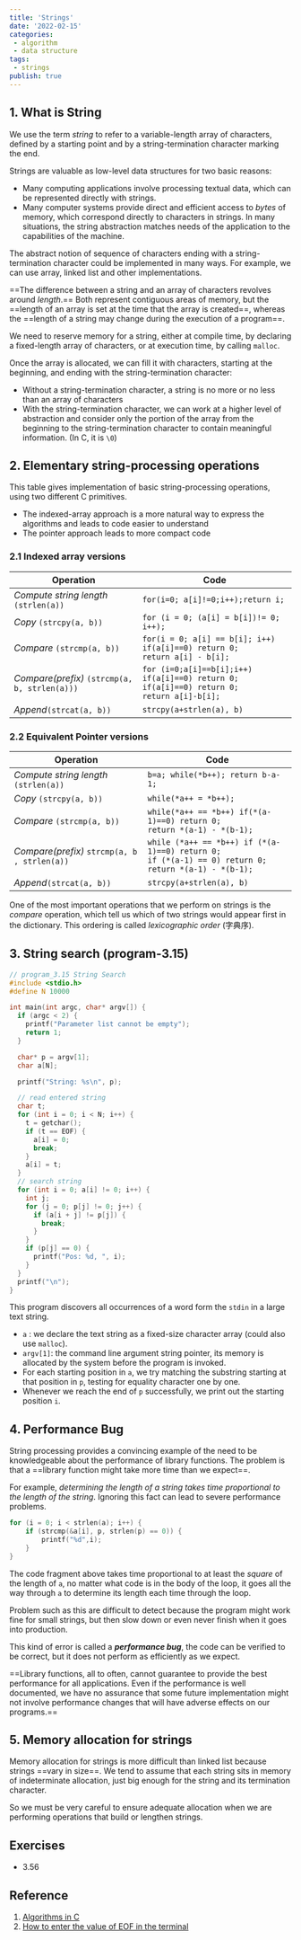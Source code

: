 ```yaml
---
title: 'Strings'
date: '2022-02-15'
categories:
 - algorithm
 - data structure
tags: 
 - strings
publish: true
---
```


## 1. What is String

We use the term *string* to refer to a variable-length array of characters, defined by a starting point and by a string-termination character marking the end. 

Strings are valuable as low-level data structures for two basic reasons:

- Many computing applications involve processing textual data, which can be represented directly with strings.
- Many computer systems provide direct and efficient access to *bytes* of memory, which correspond directly to characters in strings. In many situations, the string abstraction matches needs of the application to the capabilities of the machine.

The abstract notion of sequence of characters ending with a string-termination character could be implemented in many ways. For example, we can use array, linked list and other implementations.

==The difference between a string and an array of characters revolves around *length*.== Both represent contiguous areas of memory, but the ==length of an array is set at the time that the array is created==, whereas the ==length of a string may change during the execution of a program==.

We need to reserve memory for a string, either at compile time, by declaring a fixed-length array of characters, or at execution time, by calling `malloc`. 

Once the array is allocated, we can fill it with characters, starting at the beginning, and ending with the string-termination character: 

- Without a string-termination character, a string is no more or no less than an array of characters
- With the string-termination character, we can work at a higher level of abstraction and consider only the portion of the array from the beginning to the string-termination character to contain meaningful information. (In C, it is `\0`)

## 2. Elementary string-processing operations

This table gives implementation of basic string-processing operations, using two different C primitives.

- The indexed-array approach is a more natural way to express the algorithms and leads to code easier to understand
- The pointer approach leads to more compact code

### 2.1 Indexed array versions

| Operation                                     | Code                                                         |
| --------------------------------------------- | ------------------------------------------------------------ |
| *Compute string length* `(strlen(a))`         | `for(i=0; a[i]!=0;i++);return i;`                            |
| *Copy* `(strcpy(a, b))`                       | `for (i = 0; (a[i] = b[i])!= 0; i++);`                       |
| *Compare* `(strcmp(a, b))`                    | `for(i = 0; a[i] == b[i]; i++) if(a[i]==0) return 0;`<br />`return a[i] - b[i];` |
| *Compare(prefix)* `(strcmp(a, b, strlen(a)))` | `for (i=0;a[i]==b[i];i++) if(a[i]==0) return 0;`<br />`if(a[i]==0) return 0;`<br />`return a[i]-b[i];` |
| *Append*`(strcat(a, b))`                      | `strcpy(a+strlen(a), b)`                                     |

### 2.2 Equivalent Pointer versions

| Operation                                    | Code                                                         |
| -------------------------------------------- | ------------------------------------------------------------ |
| *Compute string length* `(strlen(a))`        | `b=a; while(*b++); return b-a-1;`                            |
| *Copy* `(strcpy(a, b))`                      | `while(*a++ = *b++);`                                        |
| *Compare* `(strcmp(a, b))`                   | `while(*a++ == *b++) if(*(a-1)==0) return 0;`<br />`return *(a-1) - *(b-1);` |
| *Compare(prefix)* `strcmp(a, b , strlen(a))` | `while (*a++ == *b++) if (*(a-1)==0) return 0;`<br />`if (*(a-1) == 0) return 0;`<br />`return *(a-1) - *(b-1);` |
| *Append*`(strcat(a, b))`                     | `strcpy(a+strlen(a), b)`                                     |

One of the most important operations that we perform on strings is the *compare* operation, which tell us which of two strings would appear first in the dictionary. This ordering is called *lexicographic order* (字典序). 

## 3. String search (program-3.15)

```c
// program_3.15 String Search
#include <stdio.h>
#define N 10000

int main(int argc, char* argv[]) {
  if (argc < 2) {
    printf("Parameter list cannot be empty");
    return 1;
  }

  char* p = argv[1];
  char a[N];

  printf("String: %s\n", p);

  // read entered string
  char t;
  for (int i = 0; i < N; i++) {
    t = getchar();
    if (t == EOF) {
      a[i] = 0;
      break;
    }
    a[i] = t;
  }
  // search string
  for (int i = 0; a[i] != 0; i++) {
    int j;
    for (j = 0; p[j] != 0; j++) {
      if (a[i + j] != p[j]) {
        break;
      }
    }
    if (p[j] == 0) {
      printf("Pos: %d, ", i);
    }
  }
  printf("\n");
}
```

This program discovers all occurrences of a word form the `stdin` in a large text string.

- `a` : we declare the text string as a fixed-size character array (could also use `malloc`).
- `argv[1]`: the command line argument string pointer, its memory is allocated by the system before the program is invoked.
-  For each starting position in `a`, we try matching the substring starting at that position in `p`, testing for equality character one by one.
- Whenever we reach the end of `p` successfully, we print out the starting position `i`.

## 4. Performance Bug

String processing provides a convincing example of the need to be knowledgeable about the performance of library functions. The problem is that a ==library function might take more time than we expect==. 

For example, *determining the length of a string takes time proportional to the length of the string*. Ignoring this fact can lead to severe performance problems.

```c
for (i = 0; i < strlen(a); i++) {
    if (strcmp(&a[i], p, strlen(p) == 0)) {
        printf("%d",i);
    }
}
```

The code fragment above takes time proportional to at least the *square* of the length of `a`, no matter what code is in the body of the loop, it goes all the way through `a` to determine its length each time through the loop.

Problem such as this are difficult to detect because the program might work fine for small strings, but then slow down or even never finish when it goes into production.

This kind of error is called a ***performance bug***, the code can be verified to be correct, but it does not perform as efficiently as we expect.

==Library functions, all to often, cannot guarantee to provide the best performance for all applications. Even if the performance is well documented, we have no assurance  that some future implementation might not involve performance changes that will have adverse effects on our programs.==

## 5. Memory allocation for strings

Memory allocation for strings is more difficult than linked list because strings ==vary in size==. We tend to assume that each string sits in memory of indeterminate allocation,  just big enough for the string and its termination character. 

So we must be very careful to ensure adequate allocation when we are performing operations that build or lengthen strings.

## Exercises

- 3.56 



## Reference

1. [Algorithms in C](https://www.amazon.com/Algorithms-Parts-1-4-Fundamentals-Structures-dp-0201314525/dp/0201314525/ref=mt_other?_encoding=UTF8&me=&qid=) 
2. [How to enter the value of EOF in the terminal](https://stackoverflow.com/questions/11968558/how-to-enter-the-value-of-eof-in-the-terminal)

